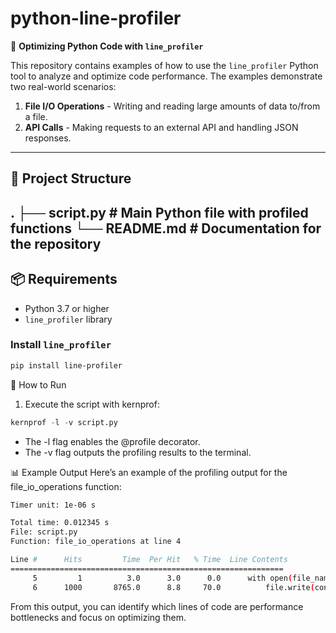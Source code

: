 # python-line-profiler

🚀 **Optimizing Python Code with `line_profiler`**

This repository contains examples of how to use the `line_profiler` Python tool to analyze and optimize code performance. The examples demonstrate two real-world scenarios: 

1. **File I/O Operations** - Writing and reading large amounts of data to/from a file.
2. **API Calls** - Making requests to an external API and handling JSON responses.

---

## 📂 Project Structure
. ├── script.py # Main Python file with profiled functions └── README.md # Documentation for the repository
---

## 📦 Requirements

- Python 3.7 or higher
- `line_profiler` library

### Install `line_profiler`

```bash
pip install line-profiler
```

🚀 How to Run
1. Execute the script with kernprof:

```python
kernprof -l -v script.py
```
- The -l flag enables the @profile decorator.
- The -v flag outputs the profiling results to the terminal.

📊 Example Output
Here’s an example of the profiling output for the file_io_operations function:

```bash
Timer unit: 1e-06 s

Total time: 0.012345 s
File: script.py
Function: file_io_operations at line 4

Line #      Hits         Time  Per Hit   % Time  Line Contents
=============================================================
     5         1          3.0      3.0      0.0      with open(file_name, "w") as file:
     6      1000       8765.0      8.8     70.0          file.write(content)
```
From this output, you can identify which lines of code are performance bottlenecks and focus on optimizing them.
